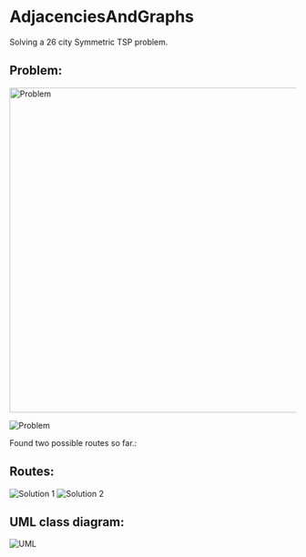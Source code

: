 # AdjacenciesAndGraphs

Solving a 26 city Symmetric TSP problem.


## Problem:


<img width="571" alt="Problem" src="https://github.com/KaiHofbauer98/AdjacenciesAndGraphs/assets/92033660/97d42993-8c7f-4ed9-b58b-305ed0728b7f">

![Problem](https://github.com/KaiHofbauer98/AdjacenciesAndGraphs/assets/92033660/889086e2-0441-4f7b-adc9-721e68960d42)


Found two possible routes so far.:


## Routes:


![Solution 1](https://github.com/KaiHofbauer98/AdjacenciesAndGraphs/assets/92033660/457ac3bf-1e8b-40a3-b793-4f678008c39f)
![Solution 2](https://github.com/KaiHofbauer98/AdjacenciesAndGraphs/assets/92033660/61dc7a52-a7b3-4d6e-803e-0bc2fbc5a13e)


## UML class diagram:


![UML](https://github.com/KaiHofbauer98/AdjacenciesAndGraphs/assets/92033660/1b4e2ee6-ebac-4568-a7c5-3c74dcd54b49)
